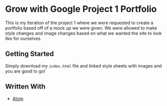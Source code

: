 # Grow with Google Project 1 Portfolio

This is my iteration of the project 1 where we were requested to create a portfolio based off of a mock up we were given. We were allowed to make style changes and image changes based on what we wanted the site to look like for ourselves.

## Getting Started

Simply download my `index.html` file and linked style sheets with images and you are good to go!

## Written With

* [Atom](https://atom.io/)
